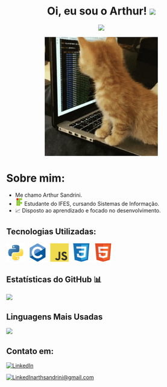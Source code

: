 <h1 align="center">
    Oi, eu sou o Arthur! 
  <img src="https://media.giphy.com/media/hvRJCLFzcasrR4ia7z/giphy.gif" width="25px">
</h1>
<p align="center">
<img src="https://readme-typing-svg.herokuapp.com?lines=Estudante+de+Sistemas+de+Informação;Gatos+são+muito+fofos&center=true&width=380&height=45">
</p>
<p align="center">
  <img src="giphy.gif" width="300px" margin="50">
</p>
<h1> Sobre mim: </h1> 

- Me chamo Arthur Sandrini.
- <img src = "IFES.png" width = "20px" >  Estudante do IFES, cursando Sistemas de Informação.
- 📈 Disposto ao aprendizado e focado no desenvolvimento.

## Tecnologias Utilizadas:
<div>
    <img src="https://github.com/devicons/devicon/blob/master/icons/python/python-original.svg" title="Python" alt="Python" width="50" height="50"/>&nbsp;
    <img src="https://github.com/devicons/devicon/blob/master/icons/c/c-original.svg" title="C" alt="C" width="50" height="50"/>&nbsp;
    <img src="https://github.com/devicons/devicon/blob/master/icons/javascript/javascript-original.svg" title="C" alt="C" width="50" height="50"/>&nbsp;
    <img src="https://github.com/devicons/devicon/blob/master/icons/css3/css3-original.svg" title="C" alt="C" width="50" height="50"/>&nbsp;
    <img src="https://github.com/devicons/devicon/blob/master/icons/html5/html5-original.svg" title="C" alt="C" width="50" height="50"/>&nbsp;
</div>

## Estatísticas do GitHub 📊
<img height = "200em" src="https://github-readme-stats.vercel.app/api?username=Udyrzada&show_icons=true&show_icons=true&theme=bear&count_private=true" />

## Linguagens Mais Usadas
<img height = "200em" src="https://github-readme-stats.vercel.app/api/top-langs/?username=Udyrzada&show_icons=true&theme=bear&count_private=true"/>

## Contato em:
<p align="left">
 <a href="https://www.linkedin.com/in/arthur-sandrini-4a6474302/" title="LinkedIn">
  <img src="https://img.shields.io/badge/-Linkedin-0e76a8?style=flat-square&logo=Linkedin&logoColor=white" alt="LinkedIn"  height="30"/>
     <p>  <img src="https://img.shields.io/badge/-Linkedin-0e76a8?style=flat-square&logo=Linkedin&logoColor=white" alt="LinkedIn"  height="30">arthsandrini@gmail.com </p>
</a>
</p>
  
